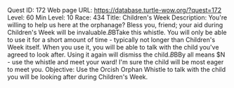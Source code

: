 Quest ID: 172
Web page URL: https://database.turtle-wow.org/?quest=172
Level: 60
Min Level: 10
Race: 434
Title: Children's Week
Description: You're willing to help us here at the orphanage?  Bless you, friend; your aid during Children's Week will be invaluable.$B$BTake this whistle.  You will only be able to use it for a short amount of time - typically not longer than Children's Week itself.  When you use it, you will be able to talk with the child you've agreed to look after.  Using it again will dismiss the child.$B$BBy all means $N - use the whistle and meet your ward!  I'm sure the child will be most eager to meet you.
Objective: Use the Orcish Orphan Whistle to talk with the child you will be looking after during Children's Week.
